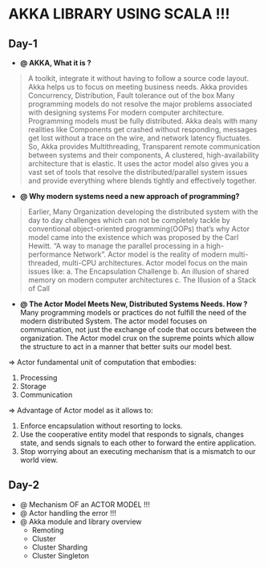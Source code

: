 # AKKA LIBRARY USING SCALA !!!

## Day-1

* **@ AKKA, What it is ?** 
>A toolkit, integrate it without having to follow a source code layout. Akka helps us to focus on meeting business needs.  Akka provides Concurrency, Distribution, Fault tolerance out of the box Many programming models do not resolve the major problems associated with designing systems For modern computer architecture. Programming models must be fully distributed. Akka deals with many realities like Components get crashed without responding, messages get lost without a trace on the wire, and network latency fluctuates. So, Akka provides Multithreading, Transparent remote communication between systems and their components, A clustered, high-availability architecture that is elastic. It uses the actor model also gives you a vast set of tools that resolve the distributed/parallel system issues and provide everything where blends tightly and effectively together.


* **@ Why modern systems need a new approach of programming?**
> Earlier, Many Organization developing  the distributed system with the day to day challenges which can not be completely tackle by conventional object-oriented programming(OOPs) that’s why Actor model came into the existence which was proposed by the Carl Hewitt. “A way to manage the parallel processing in a high-performance Network”. Actor model is the reality of modern multi-threaded, multi-CPU architectures.
Actor model focus on the main issues like:
a.	The  Encapsulation Challenge
b.	An  illusion of shared memory on modern computer architectures
c.	The Illusion of a Stack of Call


* **@ The Actor Model Meets New, Distributed Systems Needs. How ?**
 Many programming models or practices do not fulfill the need of the modern distributed System. The actor model focuses on communication, not just the exchange of code that occurs between the organization. The Actor model crux on the supreme points which allow the structure to act in a manner that better suits our model best.

=> Actor fundamental unit of computation that embodies:
1. Processing
2.	Storage
3.	Communication


=> Advantage of Actor model as it allows to:

1.	Enforce encapsulation without resorting to locks.
2.	Use the cooperative entity model that responds to signals, changes state, and sends signals to each other to forward the entire application.
3.	Stop worrying about an executing mechanism that is a mismatch to our world view.


## Day-2

* @  Mechanism OF an ACTOR MODEL !!!
* @ Actor handling the error !!!
* @ Akka module and library overview
  * Remoting
  * Cluster
  * Cluster Sharding
  * Cluster Singleton
